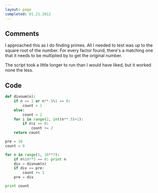 ```yaml
---
layout: page
completed: 01.21.2012
---
```


## Comments

I approached this as I do finding primes. All I needed to test was up to the
square root of the number. For every factor found, there's a matching one that
it needs to be multiplied by to get the original number.

The script took a little longer to run than I would have liked, but it worked
none the less.

## Code

```python
def divnum(n):
	if n == 1 or n**.5%1 == 0:
		count = 1
	else:
		count = 2
	for i in range(2, int(n**.5)+1):
		if n%i == 0:
			count += 2
	return count

pre = 10
count = 0

for n in range(1, 10**7):
	if n%10**5 == 0: print n
	div = divnum(n)
	if div == pre:
		count += 1
	pre = div

print count
```
